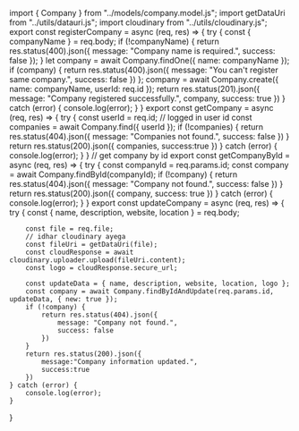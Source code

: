 import { Company } from "../models/company.model.js";
import getDataUri from "../utils/datauri.js";
import cloudinary from "../utils/cloudinary.js";
export const registerCompany = async (req, res) => {
    try {
        const { companyName } = req.body;
        if (!companyName) {
            return res.status(400).json({
                message: "Company name is required.",
                success: false
            });
        }
        let company = await Company.findOne({ name: companyName });
        if (company) {
            return res.status(400).json({
                message: "You can't register same company.",
                success: false
            })
        };
        company = await Company.create({
            name: companyName,
            userId: req.id
        });
        return res.status(201).json({
            message: "Company registered successfully.",
            company,
            success: true
        })
    } catch (error) {
        console.log(error);
    }
}
export const getCompany = async (req, res) => {
    try {
        const userId = req.id; // logged in user id
        const companies = await Company.find({ userId });
        if (!companies) {
            return res.status(404).json({
                message: "Companies not found.",
                success: false
            })
        }
        return res.status(200).json({
            companies,
            success:true
        })
    } catch (error) {
        console.log(error);
    }
}
// get company by id
export const getCompanyById = async (req, res) => {
    try {
        const companyId = req.params.id;
        const company = await Company.findById(companyId);
        if (!company) {
            return res.status(404).json({
                message: "Company not found.",
                success: false
            })
        }
        return res.status(200).json({
            company,
            success: true
        })
    } catch (error) {
        console.log(error);
    }
}
export const updateCompany = async (req, res) => {
    try {
        const { name, description, website, location } = req.body;
 
        const file = req.file;
        // idhar cloudinary ayega
        const fileUri = getDataUri(file);
        const cloudResponse = await cloudinary.uploader.upload(fileUri.content);
        const logo = cloudResponse.secure_url;
    
        const updateData = { name, description, website, location, logo };
        const company = await Company.findByIdAndUpdate(req.params.id, updateData, { new: true });
        if (!company) {
            return res.status(404).json({
                message: "Company not found.",
                success: false
            })
        }
        return res.status(200).json({
            message:"Company information updated.",
            success:true
        })
    } catch (error) {
        console.log(error);
    }
}
